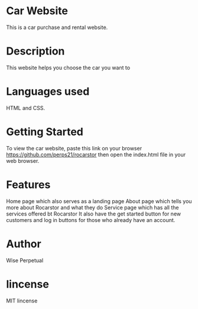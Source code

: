 # Car Website

This is a car purchase and rental website.


# Description

This website helps you choose the car you want to 

# Languages used

 HTML and CSS.

 # Getting Started
To view the car website, paste this link on your browser https://github.com/perps21/rocarstor then open the index.html file in your web browser.


# Features
Home page which also serves as a landing page
About page which tells you more about Rocarstor and what they do
Service page which has all the services offered bt Rocarstor
It also have the get started button for new customers and log in buttons for those who already have an account.

# Author

Wise Perpetual

# lincense

MIT lincense